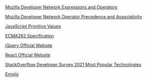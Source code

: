 [Mozilla Developer Network Expressions and Operators](https://developer.mozilla.org/en-US/docs/Web/JavaScript/Reference/Operators) 

[Mozilla Developer Network Operator Precedence and Associativity](https://developer.mozilla.org/en-US/docs/Web/JavaScript/Reference/Operators/Operator_Precedence "Mozilla Developer Network Operator Precedence and Associativity") 

[JavaScript Primitive Values](https://developer.mozilla.org/en-US/docs/Glossary/Primitive) 

[ECMA262 Specification](https://tc39.es/ecma262/) 

[jQuery Official Website](https://jquery.com/) 

[React Official Website](https://reactjs.org/) 

[StackOverflow Developer Survey 2021 Most Popular Technologies](https://insights.stackoverflow.com/survey/2021#technology-most-popular-technologies)

[Emojis](http://unicode.org/emoji/charts/full-emoji-list.html#1f600)